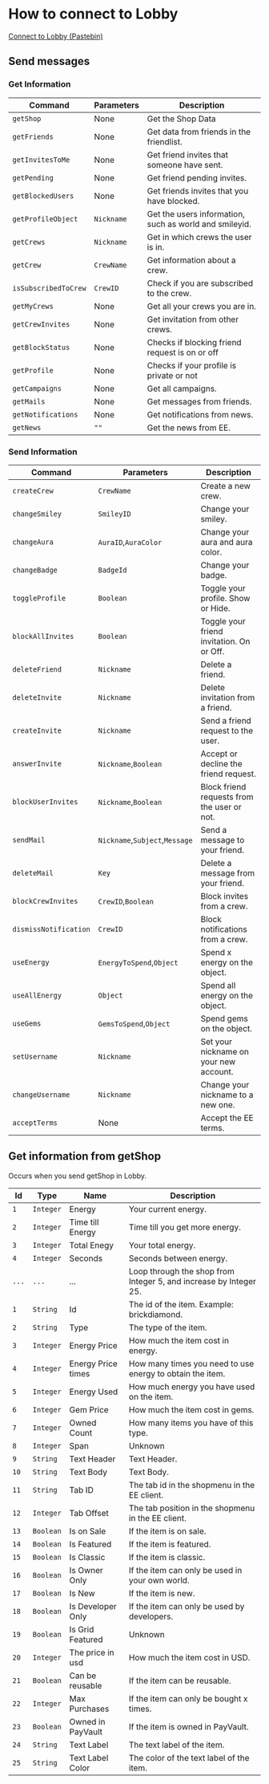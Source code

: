 # How to connect to Lobby
[Connect to Lobby (Pastebin)](https://pastebin.com/A8YGNyum)

## Send messages
### Get Information
| Command               | Parameters | Description
| ------                | ---------- | -----------                                            |
| `getShop`             | None       | Get the Shop Data                                      |
| `getFriends`          | None       | Get data from friends in the friendlist.               |
| `getInvitesToMe`      | None       | Get friend invites that someone have sent.             |
| `getPending`          | None       | Get friend pending invites.                            |
| `getBlockedUsers`     | None       | Get friends invites that you have blocked.             |
| `getProfileObject`    | `Nickname` | Get the users information, such as world and smileyid. |
| `getCrews`            | `Nickname` | Get in which crews the user is in.                     |
| `getCrew`             | `CrewName` | Get information about a crew.                          |
| `isSubscribedToCrew`  | `CrewID`   | Check if you are subscribed to the crew.               |
| `getMyCrews`          | None       | Get all your crews you are in.                         |
| `getCrewInvites`      | None       | Get invitation from other crews.                       |
| `getBlockStatus`      | None       | Checks if blocking friend request is on or off         |
| `getProfile`          | None       | Checks if your profile is private or not               |
| `getCampaigns`        | None       | Get all campaigns.                                     |
| `getMails`            | None       | Get messages from friends.                             |
| `getNotifications`    | None       | Get notifications from news.                           |
| `getNews`             | `""`       | Get the news from EE.                                  |



### Send Information
| Command               | Parameters            | Description
| ------                | ----------            | -----------                                            |
| `createCrew`          | `CrewName`            | Create a new crew.                                     |
| `changeSmiley`        | `SmileyID`            | Change your smiley.                                    |
| `changeAura`          | `AuraID`,`AuraColor`  | Change your aura and aura color.                       |
| `changeBadge`         | `BadgeId`             | Change your badge.                                     |
| `toggleProfile`       | `Boolean`             | Toggle your profile. Show or Hide.                     |
| `blockAllInvites`     | `Boolean`             | Toggle your friend invitation. On or Off.              |
| `deleteFriend`        | `Nickname`            | Delete a friend.                                       |
| `deleteInvite`        | `Nickname`            | Delete invitation from a friend.                       |
| `createInvite`        | `Nickname`            | Send a friend request to the user.                     |
| `answerInvite`        | `Nickname`,`Boolean`  | Accept or decline the friend request.                  |
| `blockUserInvites`    | `Nickname`,`Boolean`  | Block friend requests from the user or not.            |
| `sendMail`            | `Nickname`,`Subject`,`Message`  | Send a message to your friend.               |
| `deleteMail`          | `Key`                 | Delete a message from your friend.                     |
| `blockCrewInvites`    | `CrewID`,`Boolean`    | Block invites from a crew.                             |
| `dismissNotification` | `CrewID`              | Block notifications from a crew.                       |
| `useEnergy`           | `EnergyToSpend`,`Object`| Spend x energy on the object.                        |
| `useAllEnergy`        | `Object`                | Spend all energy on the object.                      |
| `useGems`             | `GemsToSpend`,`Object`  | Spend gems on the object.                            |
| `setUsername`         | `Nickname`              | Set your nickname on your new account.               |
| `changeUsername`      | `Nickname`              | Change your nickname to a new one.                   |
| `acceptTerms`         | None                    | Accept the EE terms.                                 |

## Get information from getShop
Occurs when you send getShop in Lobby.

| Id   | Type        | Name               | Description
| ---  | ---         | ----               | -----------
| `1`  | `Integer`   | Energy             | Your current energy.
| `2`  | `Integer`   | Time till Energy   | Time till you get more energy.
| `3`  | `Integer`   | Total Enegy        | Your total energy.
| `4`  | `Integer`   | Seconds            | Seconds between energy.
| `...`  | `...`     | ...           	  | Loop through the shop from Integer 5, and increase by Integer 25.
| `1`  | `String`    | Id            	  | The id of the item. Example: brickdiamond.
| `2`  | `String`    | Type            	  | The type of the item.
| `3`  | `Integer`   | Energy Price       | How much the item cost in energy.
| `4`  | `Integer`   | Energy Price times | How many times you need to use energy to obtain the item.
| `5`  | `Integer`   | Energy Used 		  | How much energy you have used on the item.
| `6`  | `Integer`   | Gem Price		  | How much the item cost in gems.
| `7`  | `Integer`   | Owned Count		  | How many items you have of this type.
| `8`  | `Integer`   | Span		  		  | Unknown
| `9`  | `String`    | Text Header		  | Text Header.
| `10`  | `String`   | Text Body	      | Text Body.
| `11`  | `String`   | Tab ID	     	  | The tab id in the shopmenu in the EE client.
| `12`  | `Integer`  | Tab Offset	      | The tab position in the shopmenu in the EE client.
| `13`  | `Boolean`  | Is on Sale	      | If the item is on sale.
| `14`  | `Boolean`  | Is Featured	      | If the item is featured.
| `15`  | `Boolean`  | Is Classic	      | If the item is classic.
| `16`  | `Boolean`  | Is Owner Only	  | If the item can only be used in your own world.
| `17`  | `Boolean`  | Is New	  		  | If the item is new.
| `18`  | `Boolean`  | Is Developer Only  | If the item can only be used by developers.
| `19`  | `Boolean`  | Is Grid Featured   | Unknown
| `20`  | `Integer`  | The price in usd   | How much the item cost in USD.
| `21`  | `Boolean`  | Can be reusable    | If the item can be reusable.
| `22`  | `Integer`  | Max Purchases      | If the item can only be bought x times.
| `23`  | `Boolean`  | Owned in PayVault  | If the item is owned in PayVault.
| `24`  | `String`   | Text Label         | The text label of the item.
| `25`  | `String`   | Text Label Color   | The color of the text label of the item.

